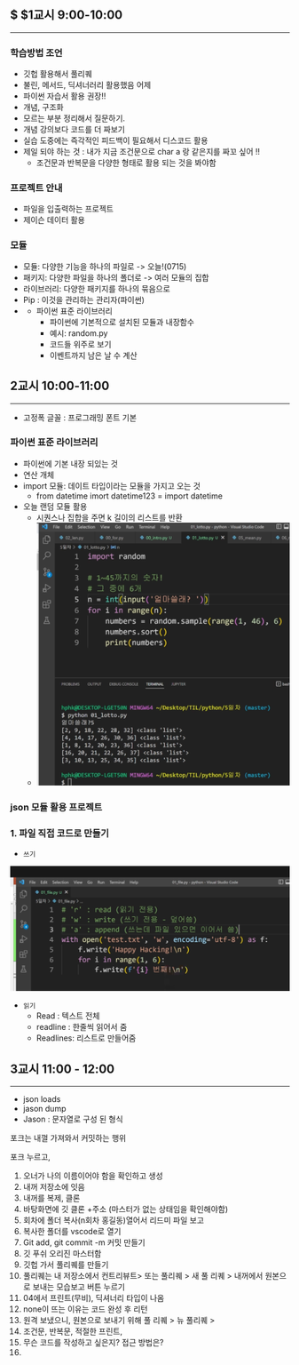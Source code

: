 ##  $ $1교시 9:00-10:00

---

### 학습방법 조언

* 깃헙 활용해서 풀리퀘
* 불린, 메서드, 딕셔너러리 활용했음 어제 
* 파이썬 자습서 활용 권장!!
* 개념, 구조화
* 모르는 부분 정리해서 질문하기. 
* 개념 강의보다 코드를 더 짜보기
* 실습 도중에는 즉각적인 피드백이 필요해서 디스코드 활용 
* 제일 되야 하는 것 : 내가 지금 조건문으로 char a 랑 같은지를 짜꼬 싶어 !! 
  * 조건문과 반복문을 다양한 형태로 활용 되는 것을 봐야함

### 프로젝트 안내

* 파일을 입출력하는 프로젝트
* 제이슨 데이터 활용



### 모듈

* 모듈: 다양한 기능을 하나의 파일로 -> 오늘!(0715)
* 패키지: 다양한 파일을 하나의 폴더로 -> 여러 모듈의 집합 
* 라이브러리: 다양한 패키지를 하나의 묶음으로 
* Pip : 이것을 관리하는 관리자(파이썬)
* * 파이썬 표준 라이브러리 
    * 파이썬에 기본적으로 설치된 모듈과 내장함수
    * 예시: random.py
    * 코드들 위주로 보기
    * 이벤트까지 남은 날 수 계산



## 2교시 10:00-11:00

---

* 고정폭 글꼴 : 프로그래밍 폰트 기본

### 파이썬 표준 라이브러리

* 파이썬에 기본 내장 되있는 것
* 연산 개체
* import 모듈: 데이트 타입이라는 모듈을 가지고 오는 것
  * from datetime imort datetime123 = import datetime
* 오늘 랜덤 모듈 활용
  * 시퀀스나 집합을 주면 k 길이의 리스트를 반환
  * ![image-20220715103017934](0715.assets/image-20220715103017934.png)



### json 모듈 활용 프로젝트



### 1. 파일 직접 코드로 만들기

* `쓰기`

![image-20220715103944030](0715.assets/image-20220715103944030.png)

* `읽기` 
  * Read : 텍스트 전체
  * readline : 한줄씩 읽어서 줌 
  * Readlines: 리스트로 만들어줌 



## 3교시 11:00 - 12:00

---



* json loads
* jason dump
* Jason : 문자열로 구성 된 형식

포크는 내껄 가져와서 커밋하는 행위 

포크 누르고,

1. 오너가 나의 이름이어야 함을 확인하고 생성
2. 내꺼 저장소에 잇음 
3. 내꺼를 복제, 클론
4. 바탕화면에 깃 클론 +주소 (마스터가 없는 상태임을 확인해야함)
5. 회차에 폴더 복사(n회차 홍길동)열어서 리드미 파일 보고 
6. 복사한 폴더를 vscode로 열기 
7. Git add, git commit -m 커밋 만들기
8. 깃 푸쉬 오리진 마스터함
9. 깃헙 가서 풀리퀘를 만들기
10. 풀리퀘는 내 저장소에서 컨트리뷰트> 또는 풀리퀘 > 새 풀 리퀘 > 내꺼에서 원본으로 보내는 모습보고 버튼 누르기 
11. 04에서 프린트(무비), 딕셔너리 타입이 나옴
12. none이 뜨는 이유는 코드 완성 후 리턴
13. 원격 보냈으니, 원본으로 보내기 위해 풀 리퀘 > 뉴 풀리퀘 > 
14. 조건문, 반복문, 적절한 프린트, 
15. 무슨 코드를 작성하고 싶은지? 접근 방법은? 
16. 





